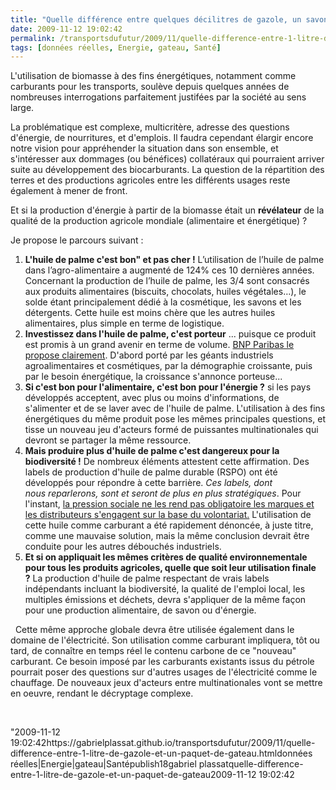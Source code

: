 ```yaml
---
title: "Quelle différence entre quelques décilitres de gazole, un savon et un paquet de gateau ?"
date: 2009-11-12 19:02:42
permalink: /transportsdufutur/2009/11/quelle-difference-entre-1-litre-de-gazole-et-un-paquet-de-gateau.html
tags: [données réelles, Energie, gateau, Santé]
---
```


<p>L'utilisation de biomasse à des fins énergétiques, notamment comme carburants pour les transports, soulève depuis quelques années de nombreuses interrogations parfaitement justifées par la société au sens large.</p> <p>La problématique est complexe, multicritère, adresse des questions d'énergie, de nourritures, et d'emplois. Il faudra cependant élargir encore notre vision pour appréhender la situation dans son ensemble, et s'intéresser aux dommages (ou bénéfices) collatéraux qui pourraient arriver suite au développement des biocarburants. La question de la répartition des terres et des productions agricoles entre les différents usages reste également à mener de front.</p> <p>Et si la production d'énergie à partir de la biomasse était un <strong>révélateur</strong> de la qualité de la production agricole mondiale (alimentaire et énergétique) ?  </p> <p></p>   <!--more-->  <p>Je propose le parcours suivant : </p> <ol> <li> <div><strong>L'huile de palme c'est bon" et pas cher !</strong> L’utilisation de l’huile de palme dans l’agro-alimentaire a augmenté de 124% ces 10 dernières années. Concernant la production de l’huile de palme, les 3/4 sont consacrés aux produits alimentaires (biscuits, chocolats, huiles végétales…), le solde étant principalement dédié à la cosmétique, les savons et les détergents. Cette huile est moins chère que les autres huiles alimentaires, plus simple en terme de logistique.</div> <li> <div><strong>Investissez dans l'huile de palme, c'est porteur</strong> ... puisque ce produit est promis à un grand avenir en terme de volume. <a href="https://gabrielplassat.github.io/transportsdufutur/wp-content/uploads/sites/6/2009/11/FS-HuilePalm.pdf"" title=""investissez dans l'huile de palme"">BNP Paribas le propose clairement</a>. D'abord porté par les géants industriels agroalimentaires et cosmétiques, par la démographie croissante, puis par le besoin énergétique, la croissance s'annonce porteuse...</div> <li> <div><strong>Si c'est bon pour l'alimentaire, c'est bon pour l'énergie ?</strong> si les pays développés acceptent, avec plus ou moins d'informations, de s'alimenter et de se laver avec de l'huile de palme. L'utilisation à des fins énergétiques du même produit pose les mêmes principales questions, et tisse un nouveau jeu d'acteurs formé de puissantes multinationales qui devront se partager la même ressource.</div> <li> <div><strong>Mais produire plus d'huile de palme c'est dangereux pour la biodiversité !</strong> De nombreux éléments attestent cette affirmation. Des labels de production d'huile de palme durable (RSPO) ont été développés pour répondre à cette barrière. <em>Ces labels, dont nous reparlerons, sont et seront de plus en plus stratégiques</em>. Pour l'instant, <a href=""http://www.rue89.com/dessous-assiette/2009/11/05/les-groupes-alimentaires-francais-boudent-lhuile-de-palme-durable"" title=""l'huile de palme chez les distributeurs français"">la pression sociale ne les rend pas obligatoire les marques et les distributeurs s'engagent sur la base du volontariat.</a> L'utilisation de cette huile comme carburant a été rapidement dénoncée, à juste titre, comme une mauvaise solution, mais la même conclusion devrait être conduite pour les autres débouchés industriels. </div> <li> <div><strong>Et si on appliquait les mêmes critères de qualité environnementale pour tous les produits agricoles, quelle que soit leur utilisation finale ?</strong> La production d'huile de palme respectant de vrais labels indépendants incluant la biodiversité, la qualité de l'emploi local, les multiples émissions et déchets, devra s'appliquer de la même façon pour une production alimentaire, de savon ou d'énergie.</div></li> </li> </li> </li> </li> </ol> <p>  Cette même approche globale devra être utilisée également dans le domaine de l'électricité. Son utilisation comme carburant impliquera, tôt ou tard, de connaître en temps réel le contenu carbone de ce "nouveau" carburant. Ce besoin imposé par les carburants existants issus du pétrole pourrait poser des questions sur d'autres usages de l'électricité comme le chauffage. De nouveaux jeux d'acteurs entre multinationales vont se mettre en oeuvre, rendant le décryptage complexe.</p> <p> </p>"2009-11-12 19:02:42https://gabrielplassat.github.io/transportsdufutur/2009/11/quelle-difference-entre-1-litre-de-gazole-et-un-paquet-de-gateau.htmldonnées réelles|Energie|gateau|Santépublish18gabriel plassatquelle-difference-entre-1-litre-de-gazole-et-un-paquet-de-gateau2009-11-12 19:02:42
